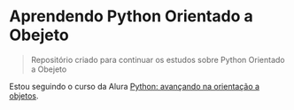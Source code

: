 # Aprendendo Python Orientado a Obejeto

<!---Esses são exemplos. Veja https://shields.io para outras pessoas ou para personalizar este conjunto de escudos. Você pode querer incluir dependências, status do projeto e informações de licença aqui--->

> Repositório criado para continuar os estudos sobre Python Orientado a Obejeto

Estou seguindo o curso da Alura [Python: avançando na orientação a objetos](https://cursos.alura.com.br/course/python-3-avancando-orientacao-objetos).